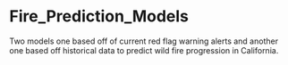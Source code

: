 # Fire_Prediction_Models
Two models one based off of current red flag warning alerts and another one based off historical data to predict wild fire progression in California.
